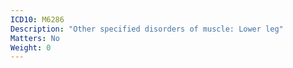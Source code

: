 ```yaml
---
ICD10: M6286
Description: "Other specified disorders of muscle: Lower leg"
Matters: No
Weight: 0
---
```

